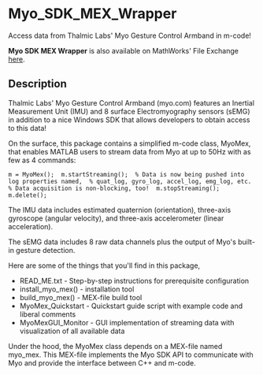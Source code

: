 # Myo_SDK_MEX_Wrapper
Access data from Thalmic Labs' Myo Gesture Control Armband in m-code!

**Myo SDK MEX Wrapper** is also available on MathWorks' File Exchange [here](http://www.mathworks.com/matlabcentral/fileexchange/55817-myo-sdk-mex-wrapper).

## Description

Thalmic Labs' Myo Gesture Control Armband (myo.com) features an Inertial Measurement Unit (IMU) and 8 surface Electromyography sensors (sEMG) in addition to a nice Windows SDK that allows developers to obtain access to this data! 

On the surface, this package contains a simplified m-code class, MyoMex, that enables MATLAB users to stream data from Myo at up to 50Hz with as few as 4 commands:

`
m = MyoMex(); 
m.startStreaming(); 
% Data is now being pushed into log properties named, 
% quat_log, gyro_log, accel_log, emg_log, etc. 
% Data acquisition is non-blocking, too! 
m.stopStreaming(); 
m.delete();
`

The IMU data includes estimated quaternion (orientation), three-axis gyroscope (angular velocity), and three-axis accelerometer (linear acceleration).

The sEMG data includes 8 raw data channels plus the output of Myo's built-in gesture detection.

Here are some of the things that you'll find in this package, 

* READ_ME.txt - Step-by-step instructions for prerequisite configuration 
* install_myo_mex() - installation tool 
* build_myo_mex() - MEX-file build tool 
* MyoMex_Quickstart - Quickstart guide script with example code and liberal comments 
* MyoMexGUI_Monitor - GUI implementation of streaming data with visualization of all available data

Under the hood, the MyoMex class depends on a MEX-file named myo_mex. This MEX-file implements the Myo SDK API to communicate with Myo and provide the interface between C++ and m-code.
